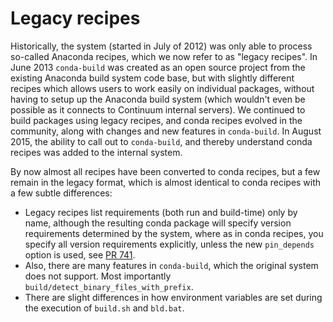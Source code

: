Legacy recipes
==============

Historically, the system (started in July of 2012) was only able to
process so-called Anaconda recipes, which we now refer to as "legacy recipes".
In June 2013 `conda-build` was created as an open source project from the existing
Anaconda build system code base, but with slightly different recipes which allows
users to work easily on individual packages, without having to setup up the
Anaconda build system (which wouldn't even be possible as it connects to Continuum
internal servers).  We continued to build packages using legacy recipes,
and conda recipes evolved in the community, along with changes and
new features in `conda-build`.  In August 2015, the ability to call out
to `conda-build`, and thereby understand conda recipes was added to the internal
system.

By now almost all recipes have been converted to conda recipes, but a few remain
in the legacy format, which is almost identical to conda recipes with a few subtle
differences:

  * Legacy recipes list requirements (both run and build-time) only by name,
    although the resulting conda package will specify version requirements
    determined by the system, where as in conda recipes, you specify all
    version requirements explicitly, unless the new `pin_depends` option
    is used, see <a href="https://github.com/conda/conda-build/pull/741">
    PR 741</a>.
  * Also, there are many features in `conda-build`, which the original
    system does not support.
    Most importantly `build/detect_binary_files_with_prefix`.
  * There are slight differences in how environment variables are set during
    the execution of `build.sh` and `bld.bat`.
